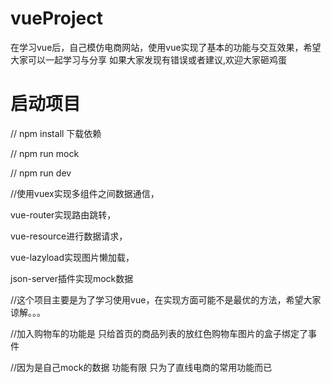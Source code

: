 # vueProject
在学习vue后，自己模仿电商网站，使用vue实现了基本的功能与交互效果，希望大家可以一起学习与分享
如果大家发现有错误或者建议,欢迎大家砸鸡蛋

 # 启动项目

 // npm install  下载依赖

 // npm run mock  

 // npm run dev

 //使用vuex实现多组件之间数据通信，
   
   vue-router实现路由跳转，
   
   vue-resource进行数据请求，
   
   vue-lazyload实现图片懒加载，
   
   json-server插件实现mock数据

//这个项目主要是为了学习使用vue，在实现方面可能不是最优的方法，希望大家谅解。。。 

//加入购物车的功能是 只给首页的商品列表的放红色购物车图片的盒子绑定了事件

//因为是自己mock的数据 功能有限  只为了直线电商的常用功能而已  
